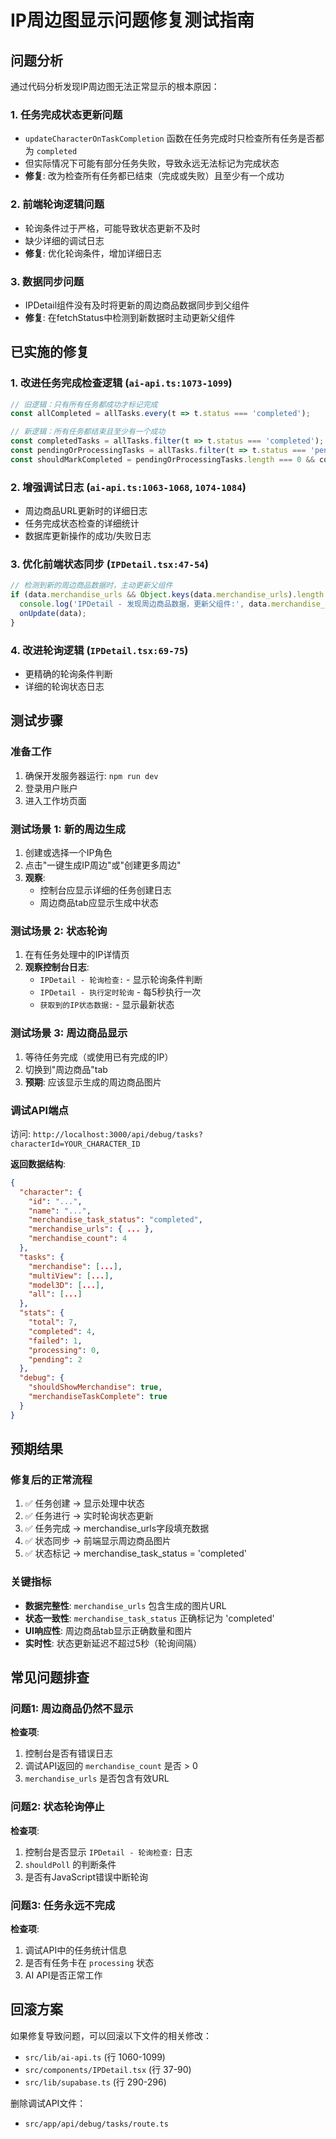 # IP周边图显示问题修复测试指南

## 问题分析

通过代码分析发现IP周边图无法正常显示的根本原因：

### 1. 任务完成状态更新问题
- `updateCharacterOnTaskCompletion` 函数在任务完成时只检查所有任务是否都为 `completed`
- 但实际情况下可能有部分任务失败，导致永远无法标记为完成状态
- **修复**: 改为检查所有任务都已结束（完成或失败）且至少有一个成功

### 2. 前端轮询逻辑问题  
- 轮询条件过于严格，可能导致状态更新不及时
- 缺少详细的调试日志
- **修复**: 优化轮询条件，增加详细日志

### 3. 数据同步问题
- IPDetail组件没有及时将更新的周边商品数据同步到父组件
- **修复**: 在fetchStatus中检测到新数据时主动更新父组件

## 已实施的修复

### 1. 改进任务完成检查逻辑 (`ai-api.ts:1073-1099`)
```typescript
// 旧逻辑：只有所有任务都成功才标记完成
const allCompleted = allTasks.every(t => t.status === 'completed');

// 新逻辑：所有任务都结束且至少有一个成功
const completedTasks = allTasks.filter(t => t.status === 'completed');
const pendingOrProcessingTasks = allTasks.filter(t => t.status === 'pending' || t.status === 'processing');
const shouldMarkCompleted = pendingOrProcessingTasks.length === 0 && completedTasks.length > 0;
```

### 2. 增强调试日志 (`ai-api.ts:1063-1068`, `1074-1084`)
- 周边商品URL更新时的详细日志
- 任务完成状态检查的详细统计
- 数据库更新操作的成功/失败日志

### 3. 优化前端状态同步 (`IPDetail.tsx:47-54`)
```typescript
// 检测到新的周边商品数据时，主动更新父组件
if (data.merchandise_urls && Object.keys(data.merchandise_urls).length > 0) {
  console.log('IPDetail - 发现周边商品数据，更新父组件:', data.merchandise_urls);
  onUpdate(data);
}
```

### 4. 改进轮询逻辑 (`IPDetail.tsx:69-75`)
- 更精确的轮询条件判断
- 详细的轮询状态日志

## 测试步骤

### 准备工作
1. 确保开发服务器运行: `npm run dev`
2. 登录用户账户
3. 进入工作坊页面

### 测试场景 1: 新的周边生成
1. 创建或选择一个IP角色
2. 点击"一键生成IP周边"或"创建更多周边"
3. **观察**: 
   - 控制台应显示详细的任务创建日志
   - 周边商品tab应显示生成中状态
   
### 测试场景 2: 状态轮询
1. 在有任务处理中的IP详情页
2. **观察控制台日志**:
   - `IPDetail - 轮询检查:` - 显示轮询条件判断
   - `IPDetail - 执行定时轮询` - 每5秒执行一次
   - `获取到的IP状态数据:` - 显示最新状态

### 测试场景 3: 周边商品显示
1. 等待任务完成（或使用已有完成的IP）
2. 切换到"周边商品"tab
3. **预期**: 应该显示生成的周边商品图片

### 调试API端点
访问: `http://localhost:3000/api/debug/tasks?characterId=YOUR_CHARACTER_ID`

**返回数据结构**:
```json
{
  "character": {
    "id": "...",
    "name": "...",
    "merchandise_task_status": "completed",
    "merchandise_urls": { ... },
    "merchandise_count": 4
  },
  "tasks": {
    "merchandise": [...],
    "multiView": [...],
    "model3D": [...],
    "all": [...]
  },
  "stats": {
    "total": 7,
    "completed": 4,
    "failed": 1,
    "processing": 0,
    "pending": 2
  },
  "debug": {
    "shouldShowMerchandise": true,
    "merchandiseTaskComplete": true
  }
}
```

## 预期结果

### 修复后的正常流程
1. ✅ 任务创建 → 显示处理中状态
2. ✅ 任务进行 → 实时轮询状态更新
3. ✅ 任务完成 → merchandise_urls字段填充数据
4. ✅ 状态同步 → 前端显示周边商品图片
5. ✅ 状态标记 → merchandise_task_status = 'completed'

### 关键指标
- **数据完整性**: `merchandise_urls` 包含生成的图片URL
- **状态一致性**: `merchandise_task_status` 正确标记为 'completed'
- **UI响应性**: 周边商品tab显示正确数量和图片
- **实时性**: 状态更新延迟不超过5秒（轮询间隔）

## 常见问题排查

### 问题1: 周边商品仍然不显示
**检查项**:
1. 控制台是否有错误日志
2. 调试API返回的 `merchandise_count` 是否 > 0
3. `merchandise_urls` 是否包含有效URL

### 问题2: 状态轮询停止
**检查项**:
1. 控制台是否显示 `IPDetail - 轮询检查:` 日志
2. `shouldPoll` 的判断条件
3. 是否有JavaScript错误中断轮询

### 问题3: 任务永远不完成
**检查项**:
1. 调试API中的任务统计信息
2. 是否有任务卡在 `processing` 状态
3. AI API是否正常工作

## 回滚方案

如果修复导致问题，可以回滚以下文件的相关修改：
- `src/lib/ai-api.ts` (行 1060-1099)
- `src/components/IPDetail.tsx` (行 37-90)
- `src/lib/supabase.ts` (行 290-296)

删除调试API文件：
- `src/app/api/debug/tasks/route.ts`